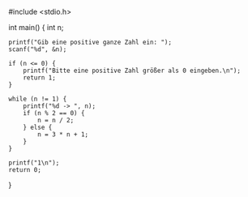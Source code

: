#include <stdio.h>

int main() {
    int n;

    printf("Gib eine positive ganze Zahl ein: ");
    scanf("%d", &n);

    if (n <= 0) {
        printf("Bitte eine positive Zahl größer als 0 eingeben.\n");
        return 1;
    }

    while (n != 1) {
        printf("%d -> ", n);
        if (n % 2 == 0) {
            n = n / 2;
        } else {
            n = 3 * n + 1;
        }
    }

    printf("1\n");
    return 0;
}
